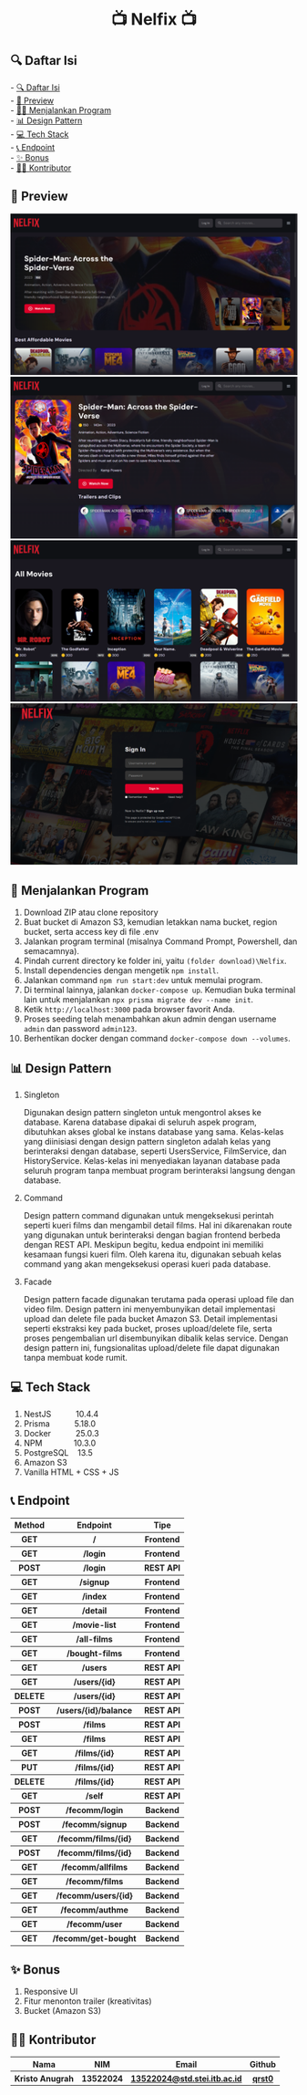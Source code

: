 <h1 align="center">📺 Nelfix 📺</h1>

<h2 id="table-of-contents">🔍 Daftar Isi</h2>
- <a href="#table-of-contents">🔍 Daftar Isi</a><br/>
- <a href="#preview">👀 Preview</a><br/>
- <a href="#how-to-run">🚶‍♂️ Menjalankan Program</a><br/>
- <a href="#design-pattern">📊 Design Pattern</a><br/>
- <a href="#tech-stack">💻 Tech Stack</a><br>
- <a href="#endpoint">📞 Endpoint</a><br/>
- <a href="#bonus">✨ Bonus</a><br/>
- <a href="#author">🙇‍♂️ Kontributor</a>

<h2 id="preview">👀 Preview</h2>

![home preview](./public/assets/images/home-preview.PNG)
![detail preview](./public/assets/images/detail-preview.PNG)
![all movie preview](./public/assets/images/all-movies-preview.PNG)
![login preview](./public/assets/images/login-preview.PNG)

<h2 id="how-to-run">🚶 Menjalankan Program</h2>

1. Download ZIP atau clone repository
1. Buat bucket di Amazon S3, kemudian letakkan nama bucket, region bucket, serta access key di file .env
2. Jalankan program terminal (misalnya Command Prompt, Powershell, dan semacamnya).
3. Pindah current directory ke folder ini, yaitu `(folder download)\Nelfix`.
4. Install dependencies dengan mengetik `npm install`.
5. Jalankan command `npm run start:dev` untuk memulai program.
6. Di terminal lainnya, jalankan `docker-compose up`. Kemudian buka terminal lain untuk menjalankan `npx prisma migrate dev --name init`.
7. Ketik `http://localhost:3000` pada browser favorit Anda.
8. Proses seeding telah menambahkan akun admin dengan username `admin` dan password `admin123`.
9. Berhentikan docker dengan command `docker-compose down --volumes`.

<h2 id="design-pattern">📊 Design Pattern</h2>

1. Singleton
   <p>
   Digunakan design pattern singleton untuk mengontrol akses ke database. Karena database dipakai di seluruh aspek program, dibutuhkan akses global ke instans database yang sama. Kelas-kelas yang diinisiasi dengan design pattern singleton adalah kelas yang berinteraksi dengan database, seperti UsersService, FilmService, dan HistoryService. Kelas-kelas ini menyediakan layanan database pada seluruh program tanpa membuat program berinteraksi langsung dengan database.
   </p>

2. Command
   <p>
   Design pattern command digunakan untuk mengeksekusi perintah seperti kueri films dan mengambil detail films. Hal ini dikarenakan route yang digunakan untuk berinteraksi dengan bagian frontend berbeda dengan REST API. Meskipun begitu, kedua endpoint ini memiliki kesamaan fungsi kueri film. Oleh karena itu, digunakan sebuah kelas command yang akan mengeksekusi operasi kueri pada database.
   </p>
   
3. Facade
   <p>
   Design pattern facade digunakan terutama pada operasi upload file dan video film. Design pattern ini menyembunyikan detail implementasi upload dan delete file pada bucket Amazon S3. Detail implementasi seperti ekstraksi key pada bucket, proses upload/delete file, serta proses pengembalian url disembunyikan dibalik kelas service. Dengan design pattern ini, fungsionalitas upload/delete file dapat digunakan tanpa membuat kode rumit. 
   </p>

<h2 id="tech-stack">💻 Tech Stack</h2>

1. NestJS&nbsp;&nbsp;&nbsp;&nbsp;&nbsp;&nbsp;&nbsp;&nbsp;&nbsp;&nbsp;&nbsp;10.4.4
2. Prisma&nbsp;&nbsp;&nbsp;&nbsp;&nbsp;&nbsp;&nbsp;&nbsp;&nbsp;&nbsp;&nbsp;5.18.0
3. Docker&nbsp;&nbsp;&nbsp;&nbsp;&nbsp;&nbsp;&nbsp;&nbsp;&nbsp;&nbsp;&nbsp;25.0.3
4. NPM&nbsp;&nbsp;&nbsp;&nbsp;&nbsp;&nbsp;&nbsp;&nbsp;&nbsp;&nbsp;&nbsp;&nbsp;&nbsp;&nbsp;10.3.0
5. PostgreSQL&nbsp;&nbsp;&nbsp;&nbsp;13.5
6. Amazon S3 
7. Vanilla HTML + CSS + JS

<h2 id="endpoint">📞 Endpoint</h2>
<table>
  <tr>
    <th>Method</th>
    <th>Endpoint</th>
    <th>Tipe</th>
  </tr>
  <tr>
    <th>GET</th>
    <th>/</th>
    <th>
      Frontend
    </th>
  </tr>
  <tr>
    <th>GET</th>
    <th>/login</th>
    <th>
      Frontend
    </th>
  </tr>
  <tr>
    <th>POST</th>
    <th>/login</th>
    <th>
      REST API
    </th>
  </tr>
  <tr>
    <th>GET</th>
    <th>/signup</th>
    <th>
      Frontend
    </th>
  </tr>
  <tr>
    <th>GET</th>
    <th>/index</th>
    <th>
      Frontend
    </th>
  </tr>
  <tr>
    <th>GET</th>
    <th>/detail</th>
    <th>
      Frontend
    </th>
  </tr>
  <tr>
    <th>GET</th>
    <th>/movie-list</th>
    <th>
      Frontend
    </th>
  </tr>
  <tr>
    <th>GET</th>
    <th>/all-films</th>
    <th>
      Frontend
    </th>
  </tr>
  <tr>
    <th>GET</th>
    <th>/bought-films</th>
    <th>
      Frontend
    </th>
  </tr>
  <tr>
    <th>GET</th>
    <th>/users</th>
    <th>
      REST API
    </th>
  </tr>
  <tr>
    <th>GET</th>
    <th>/users/{id}</th>
    <th>
      REST API
    </th>
  </tr>
  <tr>
    <th>DELETE</th>
    <th>/users/{id}</th>
    <th>
      REST API
    </th>
  </tr>
  <tr>
    <th>POST</th>
    <th>/users/{id}/balance</th>
    <th>
      REST API
    </th>
  </tr>
  <tr>
    <th>POST</th>
    <th>/films</th>
    <th>
      REST API
    </th>
  </tr>
  <tr>
    <th>GET</th>
    <th>/films</th>
    <th>
      REST API
    </th>
  </tr>
  <tr>
    <th>GET</th>
    <th>/films/{id}</th>
    <th>
      REST API
    </th>
  </tr>
  <tr>
    <th>PUT</th>
    <th>/films/{id}</th>
    <th>
      REST API
    </th>
  </tr>
  <tr>
    <th>DELETE</th>
    <th>/films/{id}</th>
    <th>
      REST API
    </th>
  </tr>
  <tr>
    <th>GET</th>
    <th>/self</th>
    <th>
      REST API
    </th>
  </tr>
  <tr>
    <th>POST</th>
    <th>/fecomm/login</th>
    <th>
      Backend
    </th>
  </tr>
  <tr>
    <th>POST</th>
    <th>/fecomm/signup</th>
    <th>
      Backend
    </th>
  </tr>
  <tr>
    <th>GET</th>
    <th>/fecomm/films/{id}</th>
    <th>
      Backend
    </th>
  </tr>
  <tr>
    <th>POST</th>
    <th>/fecomm/films/{id}</th>
    <th>
      Backend
    </th>
  </tr>
  <tr>
    <th>GET</th>
    <th>/fecomm/allfilms</th>
    <th>
      Backend
    </th>
  </tr>
  <tr>
    <th>GET</th>
    <th>/fecomm/films</th>
    <th>
      Backend
    </th>
  </tr>
  <tr>
    <th>GET</th>
    <th>/fecomm/users/{id}</th>
    <th>
      Backend
    </th>
  </tr>
  <tr>
    <th>GET</th>
    <th>/fecomm/authme</th>
    <th>
      Backend
    </th>
  </tr>
  <tr>
    <th>GET</th>
    <th>/fecomm/user</th>
    <th>
      Backend
    </th>
  </tr>
  <tr>
    <th>GET</th>
    <th>/fecomm/get-bought</th>
    <th>
      Backend
    </th>
  </tr>
</table>

<h2 id="bonus">✨ Bonus</h2>

1. Responsive UI
2. Fitur menonton trailer (kreativitas)
3. Bucket (Amazon S3)

<h2 id="author">🙇‍♂️ Kontributor</h2>
<table>
  <tr>
    <th>Nama</th>
    <th>NIM</th>
    <th>Email</th>
    <th>Github</th>
  </tr>
  <tr>
    <th>Kristo Anugrah</th>
    <th>13522024</th>
    <th>
      <a href="mailto:13522024@std.stei.itb.ac.id">13522024@std.stei.itb.ac.id</a>
    </th>
    <th>
      <a href="https://github.com/qrst0">
        qrst0
      </a>
    </th>
  </tr>
</table>
